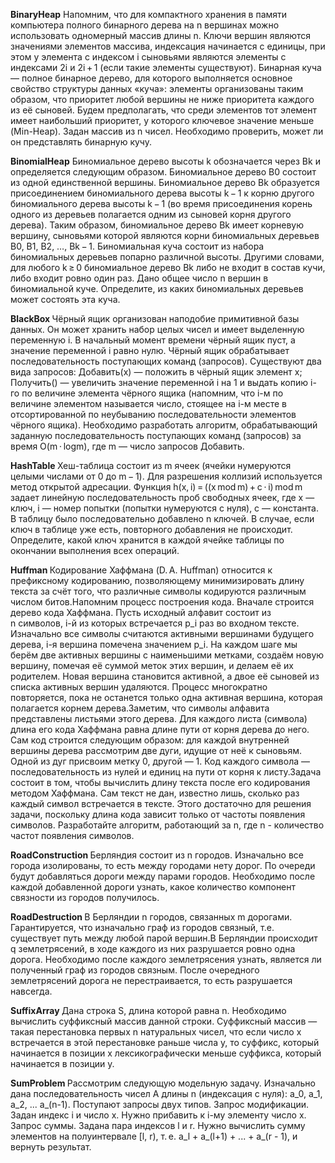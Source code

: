   <b>BinaryHeap</b>
Напомним, что для компактного хранения в памяти компьютера полного бинарного дерева на n вершинах можно использовать одномерный массив длины n. Ключи вершин являются значениями элементов массива, индексация начинается с единицы, при этом у элемента с индексом i сыновьями являются элементы с индексами 2i и 2i + 1 (если такие элементы существуют).
Бинарная куча — полное бинарное дерево, для которого выполняется основное свойство структуры данных «куча»: элементы организованы таким образом, что приоритет любой вершины не ниже приоритета каждого из её сыновей.
Будем предполагать, что среди элементов тот элемент имеет наибольший приоритет, у которого ключевое значение меньше (Min-Heap).
Задан массив из n чисел. Необходимо проверить, может ли он представлять бинарную кучу.

  <b>BinomialHeap</b>
Биномиальное дерево высоты k обозначается через Bk и определяется следующим образом.
Биномиальное дерево B0 состоит из одной единственной вершины.
Биномиальное дерево Bk образуется присоединением биномиального дерева высоты k − 1 к корню другого биномиального дерева высоты k − 1 (во время присоединения корень одного из деревьев полагается одним из сыновей корня другого дерева).
Таким образом, биномиальное дерево Bk имеет корневую вершину, сыновьями которой являются корни биномиальных деревьев B0, B1, B2, …, Bk − 1.
Биномиальная куча состоит из набора биномиальных деревьев попарно различной высоты. Другими словами, для любого k ≥ 0 биномиальное дерево Bk либо не входит в состав кучи, либо входит ровно один раз.
Дано общее число n вершин в биномиальной куче. Определите, из каких биномиальных деревьев может состоять эта куча.


  <b> BlackBox </b>
Чёрный ящик организован наподобие примитивной базы данных. Он может хранить набор целых чисел и имеет выделенную переменную i. В начальный момент времени чёрный ящик пуст, а значение переменной i равно нулю. Чёрный ящик обрабатывает последовательность поступающих команд (запросов). Существуют два вида запросов:
Добавить(x) — положить в чёрный ящик элемент x;
Получить() — увеличить значение переменной i на 1 и выдать копию i-го по величине элемента чёрного ящика (напомним, что i-м по величине элементом называется число, стоящее на i-м месте в отсортированной по неубыванию последовательности элементов чёрного ящика).
Необходимо разработать алгоритм, обрабатывающий заданную последовательность поступающих команд (запросов) за время O(m ⋅ logm), где m — число запросов Добавить.

<b> HashTable </b> 
Хеш-таблица состоит из m ячеек (ячейки нумеруются целыми числами от 0 до m − 1). Для разрешения коллизий используется метод открытой адресации. Функция
h(x, i) = ((x mod m) + c ⋅ i) mod m
задает линейную последовательность проб свободных ячеек, где x — ключ, i — номер попытки (попытки нумеруются с нуля), c — константа.
В таблицу было последовательно добавлено n ключей. В случае, если ключ в таблице уже есть, повторного добавления не происходит.
Определите, какой ключ хранится в каждой ячейке таблицы по окончании выполнения всех операций.

  <b> Huffman </b>
Кодирование Хаффмана (D. A. Huffman) относится к префиксному кодированию, позволяющему минимизировать длину текста за счёт того, что различные символы кодируются различным числом битов.Напомним процесс построения кода.
Вначале строится дерево кода Хаффмана. Пусть исходный алфавит состоит из n символов, i-й из которых встречается p_i раз во входном тексте. Изначально все символы считаются активными вершинами будущего дерева, i-я вершина помечена значением p_i. На каждом шаге мы берём две активных вершины с наименьшими метками, создаём новую вершину, помечая её суммой меток этих вершин, и делаем её их родителем. Новая вершина становится активной, а двое её сыновей из списка активных вершин удаляются. Процесс многократно повторяется, пока не останется только одна активная вершина, которая полагается корнем дерева.Заметим, что символы алфавита представлены листьями этого дерева. Для каждого листа (символа) длина его кода Хаффмана равна длине пути от корня дерева до него.
Сам код строится следующим образом: для каждой внутренней вершины дерева рассмотрим две дуги, идущие от неё к сыновьям. Одной из дуг присвоим метку 0, другой — 1. Код каждого символа — последовательность из нулей и единиц на пути от корня к листу.Задача состоит в том, чтобы вычислить длину текста после его кодирования методом Хаффмана. Сам текст не дан, известно лишь, сколько раз каждый символ встречается в тексте. Этого достаточно для решения задачи, поскольку длина кода зависит только от частоты появления символов. Разработайте алгоритм, работающий за n, где n - количество частот появления символов.

  <b> RoadConstruction </b>
Берляндия состоит из n городов. Изначально все города изолированы, то есть между городами нету дорог. По очереди будут добавляться дороги между парами городов. Необходимо после каждой добавленной дороги узнать, какое количество компонент связности из городов получилось.

  <b> RoadDestruction </b>
В Берляндии n городов, связанных m дорогами. Гарантируется, что изначально граф из городов связный, т.е. существует путь между любой парой вершин.В Берляндии происходит q землетрясений, в ходе каждого из них разрушается ровно одна дорога. Необходимо после каждого землетрясения узнать, является ли полученный граф из городов связным. После очередного землетрясений дорога не перестраивается, то есть разрушается навсегда.

  <b> SuffixArray </b>
Дана строка S, длина которой равна n. Необходимо вычислить суффиксный массив данной строки. Суффиксный массив — такая перестановка первых n натуральных чисел, что если число x встречается в этой перестановке раньше числа y, то суффикс, который начинается в позиции x лексикографически меньше суффикса, который начинается в позиции y.

  <b> SumProblem </b>
Рассмотрим следующую модельную задачу. Изначально дана последовательность чисел A длины n (индексация с нуля):
a_0, a_1, a_2, ... a_(n-1).
Поступают запросы двух типов.
Запрос модификации. Задан индекс i и число x. Нужно прибавить к i-му элементу число x.
Запрос суммы. Задана пара индексов l и r. Нужно вычислить сумму элементов на полуинтервале [l, r), т. е. a_l + a_(l+1) + ... + a_(r - 1), и вернуть результат.
